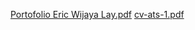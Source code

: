 [Portofolio Eric Wijaya Lay.pdf](https://github.com/user-attachments/files/19880847/Portofolio.Eric.Wijaya.Lay.pdf)
[cv-ats-1.pdf](https://github.com/user-attachments/files/19880853/cv-ats-1.pdf)
